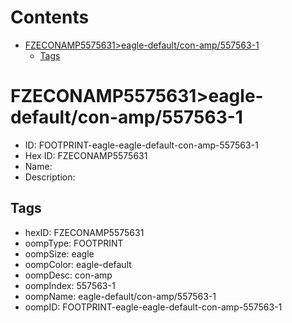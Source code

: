 



Contents
========

* [FZECONAMP5575631>eagle-default/con-amp/557563-1](#fzeconamp5575631eagle-defaultcon-amp557563-1)
	* [Tags](#tags)

# FZECONAMP5575631>eagle-default/con-amp/557563-1

- ID: FOOTPRINT-eagle-eagle-default-con-amp-557563-1
- Hex ID: FZECONAMP5575631
- Name: 
- Description: 

## Tags

- hexID: FZECONAMP5575631
- oompType: FOOTPRINT
- oompSize: eagle
- oompColor: eagle-default
- oompDesc: con-amp
- oompIndex: 557563-1
- oompName: eagle-default/con-amp/557563-1
- oompID: FOOTPRINT-eagle-eagle-default-con-amp-557563-1
